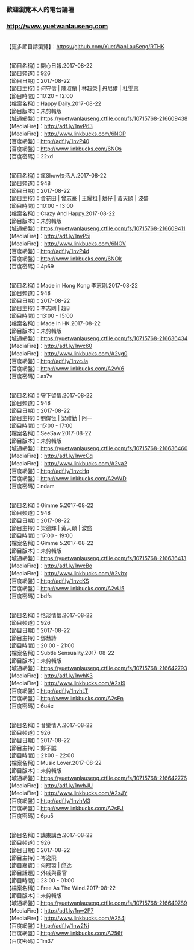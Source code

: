 ### 歡迎瀏覽本人的電台論壇
### http://www.yuetwanlauseng.com

<br>【更多節目請瀏覽】：https://github.com/YuetWanLauSeng/RTHK

<br>【節目名稱】：開心日報.2017-08-22
<br>【節目頻道】：926
<br>【節目日期】：2017-08-22
<br>【節目主持】：何守信 | 陳淑蘭 | 林超榮 | 丹尼爾 | 杜雯惠
<br>【節目時間】：10:20 - 12:00
<br>【檔案名稱】：Happy Daily.2017-08-22
<br>【節目版本】：未剪輯版
<br>【城通網盤】：https://yuetwanlauseng.ctfile.com/fs/10715768-216609438
<br>【MediaFire】：http://adf.ly/1nvP63
<br>【MediaFire】：http://www.linkbucks.com/6NOP
<br>【百度網盤】：http://adf.ly/1nvP40
<br>【百度網盤】：http://www.linkbucks.com/6NOs
<br>【百度密碼】：22xd

<br>【節目名稱】：瘋Show快活人.2017-08-22
<br>【節目頻道】：948
<br>【節目日期】：2017-08-22
<br>【節目主持】：貴花田 | 曾志豪 | 王耀祖 | 斌仔 | 黃天頤 | 波盛
<br>【節目時間】：10:00 - 13:00
<br>【檔案名稱】：Crazy And Happy.2017-08-22
<br>【節目版本】：未剪輯版
<br>【城通網盤】：https://yuetwanlauseng.ctfile.com/fs/10715768-216609411
<br>【MediaFire】：http://adf.ly/1nvP5j
<br>【MediaFire】：http://www.linkbucks.com/6NOV
<br>【百度網盤】：http://adf.ly/1nvP4d
<br>【百度網盤】：http://www.linkbucks.com/6NOk
<br>【百度密碼】：4p69

<br>【節目名稱】：Made in Hong Kong 李志剛.2017-08-22
<br>【節目頻道】：948
<br>【節目日期】：2017-08-22
<br>【節目主持】：李志剛 | 超B
<br>【節目時間】：13:00 - 15:00
<br>【檔案名稱】：Made In HK.2017-08-22
<br>【節目版本】：未剪輯版
<br>【城通網盤】：https://yuetwanlauseng.ctfile.com/fs/10715768-216636434
<br>【MediaFire】：http://adf.ly/1nvc60
<br>【MediaFire】：http://www.linkbucks.com/A2vg0
<br>【百度網盤】：http://adf.ly/1nvcJa
<br>【百度網盤】：http://www.linkbucks.com/A2vV6
<br>【百度密碼】：as7v

<br>【節目名稱】：守下留情.2017-08-22
<br>【節目頻道】：948
<br>【節目日期】：2017-08-22
<br>【節目主持】：劉偉恆 | 梁禮勤 | 阿一
<br>【節目時間】：15:00 - 17:00
<br>【檔案名稱】：SeeSaw.2017-08-22
<br>【節目版本】：未剪輯版
<br>【城通網盤】：https://yuetwanlauseng.ctfile.com/fs/10715768-216636460
<br>【MediaFire】：http://adf.ly/1nvcCq
<br>【MediaFire】：http://www.linkbucks.com/A2va2
<br>【百度網盤】：http://adf.ly/1nvcHq
<br>【百度網盤】：http://www.linkbucks.com/A2vWD
<br>【百度密碼】：ndam

<br>【節目名稱】：Gimme 5.2017-08-22
<br>【節目頻道】：948
<br>【節目日期】：2017-08-22
<br>【節目主持】：梁德輝 | 黃天頤 | 波盛
<br>【節目時間】：17:00 - 19:00
<br>【檔案名稱】：Gimme 5.2017-08-22
<br>【節目版本】：未剪輯版
<br>【城通網盤】：https://yuetwanlauseng.ctfile.com/fs/10715768-216636413
<br>【MediaFire】：http://adf.ly/1nvcBo
<br>【MediaFire】：http://www.linkbucks.com/A2vbx
<br>【百度網盤】：http://adf.ly/1nvcKS
<br>【百度網盤】：http://www.linkbucks.com/A2vU5
<br>【百度密碼】：bdfs

<br>【節目名稱】：恬淡情懷.2017-08-22
<br>【節目頻道】：926
<br>【節目日期】：2017-08-22
<br>【節目主持】：鄧慧詩
<br>【節目時間】：20:00 - 21:00
<br>【檔案名稱】：Subtle Sensuality.2017-08-22
<br>【節目版本】：未剪輯版
<br>【城通網盤】：https://yuetwanlauseng.ctfile.com/fs/10715768-216642793
<br>【MediaFire】：http://adf.ly/1nvhK3
<br>【MediaFire】：http://www.linkbucks.com/A2sI9
<br>【百度網盤】：http://adf.ly/1nvhLT
<br>【百度網盤】：http://www.linkbucks.com/A2sEn
<br>【百度密碼】：6u4e

<br>【節目名稱】：音樂情人.2017-08-22
<br>【節目頻道】：926
<br>【節目日期】：2017-08-22
<br>【節目主持】：鄭子誠
<br>【節目時間】：21:00 - 22:00
<br>【檔案名稱】：Music Lover.2017-08-22
<br>【節目版本】：未剪輯版
<br>【城通網盤】：https://yuetwanlauseng.ctfile.com/fs/10715768-216642776
<br>【MediaFire】：http://adf.ly/1nvhJU
<br>【MediaFire】：http://www.linkbucks.com/A2sJY
<br>【百度網盤】：http://adf.ly/1nvhM3
<br>【百度網盤】：http://www.linkbucks.com/A2sEJ
<br>【百度密碼】：6pu5

<br>【節目名稱】：講東講西.2017-08-22
<br>【節目頻道】：926
<br>【節目日期】：2017-08-22
<br>【節目主持】：岑逸飛
<br>【節目嘉賓】：何冠環 | 邱逸
<br>【節目話題】：外戚與宦官
<br>【節目時間】：23:00 - 01:00
<br>【檔案名稱】：Free As The Wind.2017-08-22
<br>【節目版本】：未剪輯版
<br>【城通網盤】：https://yuetwanlauseng.ctfile.com/fs/10715768-216649789
<br>【MediaFire】：http://adf.ly/1nw2P7
<br>【MediaFire】：http://www.linkbucks.com/A254j
<br>【百度網盤】：http://adf.ly/1nw2Ni
<br>【百度網盤】：http://www.linkbucks.com/A256f
<br>【百度密碼】：1m37
